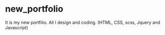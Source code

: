# new_portfolio

It is my new portfilio. All I design and coding.
(HTML, CSS, scss, Jquery and Javascript)
